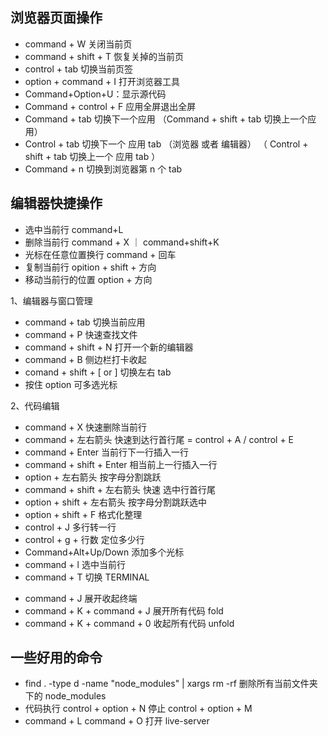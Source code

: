 ## 浏览器页面操作

- command + W 关闭当前页
- command + shift + T 恢复关掉的当前页
- control + tab 切换当前页签
- option + command + I 打开浏览器工具
- Command+Option+U：显示源代码
- Command + control + F 应用全屏退出全屏
- Command + tab 切换下一个应用 （Command + shift + tab 切换上一个应用）
- Control + tab 切换下一个 应用 tab （浏览器 或者 编辑器） （ Control + shift + tab 切换上一个 应用 tab ）
- Command + n 切换到浏览器第 n 个 tab

## 编辑器快捷操作

- 选中当前行 command+L
- 删除当前行 command + X ｜ command+shift+K
- 光标在任意位置换行 command + 回车
- 复制当前行 opition + shift + 方向
- 移动当前行的位置 option + 方向

1、编辑器与窗口管理

- command + tab 切换当前应用
- command + P 快速查找文件
- command + shift + N 打开一个新的编辑器
- command + B 侧边栏打卡收起
- comand + shift + [ or ] 切换左右 tab
- 按住 option 可多选光标

2、代码编辑

- command + X 快速删除当前行
- command + 左右箭头 快速到达行首行尾 = control + A / control + E
- command + Enter 当前行下一行插入一行
- command + shift + Enter 相当前上一行插入一行
- option + 左右箭头 按字母分割跳跃
- command + shift + 左右箭头 快速 选中行首行尾
- option + shift + 左右箭头 按字母分割跳跃选中
- option + shift + F 格式化整理
- control + J 多行转一行
- control + g + 行数 定位多少行
- Command+Alt+Up/Down 添加多个光标
- command + l 选中当前行
- command + T 切换 TERMINAL
<!-- - command + K 展开收起当前代码块
- command + J 多行合一行 -->
- command + J 展开收起终端
- command + K + command + J 展开所有代码 fold
- command + K + command + 0 收起所有代码 unfold

## 一些好用的命令

- find . -type d -name "node_modules" | xargs rm -rf 删除所有当前文件夹下的 node_modules
- 代码执行 control + option + N 停止 control + option + M
- command + L command + O 打开 live-server
